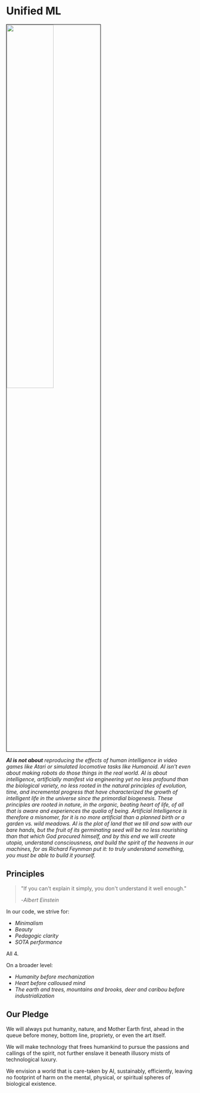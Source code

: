 # Unified ML

<p align="center">

[comment]: <> (  <img width="100%" style="border-top:20px solid black;border-right:1px solid black;border-bottom:20px solid black;border-left:1px solid black;" src="https://i.imgur.com/oxBvCrk.jpeg">)
<img width="50%" style="border:1px solid black;"  src="https://i.imgur.com/YWndtJc.jpeg">
 </p>

*__AI is not about__ reproducing the effects of human intelligence in video games like Atari or simulated locomotive tasks like Humanoid. AI isn't even about making robots do those things in the real world. AI is about intelligence, artificially manifest via engineering yet no less profound than the biological variety, no less rooted in the natural principles of evolution, time, and incremental progress that have characterized the growth of intelligent life in the universe since the primordial biogenesis. These principles are rooted in nature, in the organic, beating heart of life, of all that is aware and experiences the qualia of being. Artificial Intelligence is therefore a misnomer, for it is no more artificial than a planned birth or a garden vs. wild meadows. AI is the plot of land that we till and sow with our bare hands, but the fruit of its germinating seed will be no less nourishing than that which God procured himself, and by this end we will create utopia, understand consciousness, and build the spirit of the heavens in our machines, for as Richard Feynman put it: to truly understand something, you must be able to build it yourself.*

## Principles

> "If you can't explain it simply, you don't understand it well enough."
>
> -*Albert Einstein*

In our code, we strive for:

- *Minimalism*
- *Beauty*
- *Pedagogic clarity*
- *SOTA performance*

All 4.

On a broader level:

- *Humanity before mechanization*
- *Heart before calloused mind*
- *The earth and trees, mountains and brooks, deer and caribou before industrialization* 

## Our Pledge

We will always put humanity, nature, and Mother Earth first, ahead in the queue before money, bottom line, propriety, or even the art itself.

We will make technology that frees humankind to pursue the passions and callings of the spirit, not further enslave it beneath illusory mists of technological luxury. 

We envision a world that is care-taken by AI, sustainably, efficiently, leaving no footprint of harm on the mental, physical, or spiritual spheres of biological existence. 



